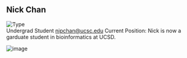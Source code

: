 ## Nick Chan

![Type](https://img.shields.io/badge/FileType-.ipynb-orange)  
  Undergrad Student
  nipchan@ucsc.edu
  Current Position: Nick is now a garduate student in bioinformatics at UCSD. 

![image](https://user-images.githubusercontent.com/10063921/134780556-3dd77f89-8974-4256-9c20-f7d50d7dfa94.png)


